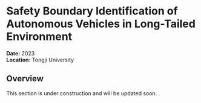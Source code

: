 # Safety Boundary Identification of Autonomous Vehicles in Long-Tailed Environment

**Date:** 2023  
**Location:** Tongji University

## Overview
This section is under construction and will be updated soon.


